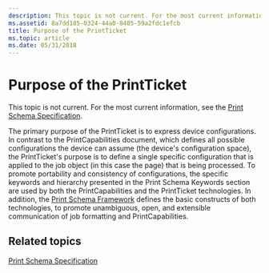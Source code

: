 ```yaml
---
description: This topic is not current. For the most current information, see the Print Schema Specification.
ms.assetid: 8a7dd185-0324-44a0-8405-59a2fdc1efcb
title: Purpose of the PrintTicket
ms.topic: article
ms.date: 05/31/2018
---
```


# Purpose of the PrintTicket

This topic is not current. For the most current information, see the [Print Schema Specification](https://www.microsoft.com/whdc/xps/printschema.mspx).

The primary purpose of the PrintTicket is to express device configurations. In contrast to the PrintCapabilities document, which defines all possible configurations the device can assume (the device's configuration space), the PrintTicket's purpose is to define a single specific configuration that is applied to the job object (in this case the page) that is being processed. To promote portability and consistency of configurations, the specific keywords and hierarchy presented in the Print Schema Keywords section are used by both the PrintCapabilities and the PrintTicket technologies. In addition, the [Print Schema Framework](print-schema-framework.md) defines the basic constructs of both technologies, to promote unambiguous, open, and extensible communication of job formatting and PrintCapabilities.

## Related topics

<dl> <dt>

[Print Schema Specification](https://www.microsoft.com/whdc/xps/printschema.mspx)
</dt> </dl>

 

 



